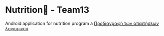 # Nutrition🍑 - Team13
Android application for nutrition program 
a
[Προδιαγραφή των απαιτήσεων λογισμικού](requirements/SoftwareRequirements.md)
